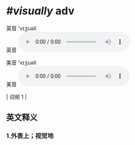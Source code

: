 # ***\#visually*** adv
英音 'vɪʒuəli  
英音
<audio src="./media/visually1.aac" controls="controls"></audio>

美音 'vɪʒuəli  
美音
<audio src="./media/visually2.aac" controls="controls"></audio>



| 词频 1 |  

英文释义
---
### 1.**外表上；视觉地**  


